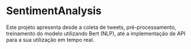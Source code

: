 # SentimentAnalysis
Este projeto apresenta desde a coleta de tweets, pré-processamento, treinamento do modelo utilizando Bert (NLP), até a implementação de API para a sua utilização em tempo real.
